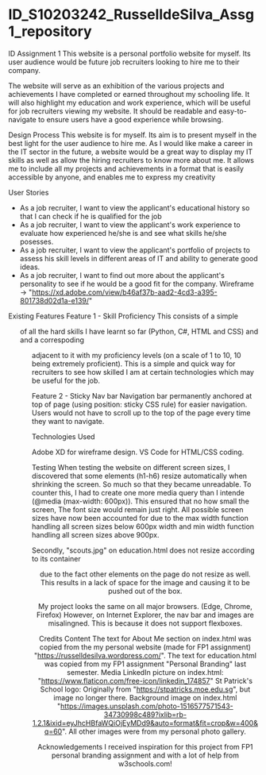 # ID_S10203242_RusselldeSilva_Assg1_repository
ID Assignment 1
This website is a personal portfolio website for myself. Its user audience would be future job recruiters looking to hire me to their company.

The website will serve as an exhibition of the various projects and achievements I have completed or earned throughout my schooling life. It will also highlight my education and work experience, which will be useful for job recruiters viewing my website.
It should be readable and easy-to-navigate to ensure users have a good experience while browsing.

Design Process
This website is for myself. Its aim is to present myself in the best light for the user audience to hire me. As I would like make a career in the IT sector in the future, a website would be a great way to display my IT skills as well as allow the hiring recruiters to know more about me. It allows me to include all my projects and achievements in a format that is easily accessible by anyone, and enables me to express my creativity 

User Stories
- As a job recruiter, I want to view the applicant's educational history so that I can check if he is qualified for the job
- As a job recruiter, I want to view the applicant's work experience to evaluate how experienced he/she is and see what skills he/she posesses. 
- As a job recruiter, I want to view the applicant's portfolio of projects to assess his skill levels in different areas of IT and ability to generate good ideas.
- As a job recruiter, I want to find out more about the applicant's personality to see if he would be a good fit for the company.
Wireframe -> "https://xd.adobe.com/view/b46af37b-aad2-4cd3-a395-801738d02d1a-e139/"


Existing Features
Feature 1 - Skill Proficiency
This consists of a simple <ul> of all the hard skills I have learnt so far (Python, C#, HTML and CSS) and and a correspoding <ul> adjacent to it with my proficiency levels (on a scale of 1 to 10, 10 being extremely proficient). This is a simple and quick way for recruiters to see how skilled I am at certain technologies which may be useful for the job.

Feature 2 - Sticky Nav bar
Navigation bar permanently anchored at top of page (using position: sticky CSS rule) for easier navigation. Users would not have to scroll up to the top of the page every time they want to navigate.

Technologies Used

Adobe XD for wireframe design.
VS Code for HTML/CSS coding.

Testing
When testing the website on different screen sizes, I discovered that some elements (h1-h6) resize automatically when shrinking the screen. So much so that they became unreadable. To counter this, I had to create one more media query than I intende (@media (max-width: 600px)). This ensured that no how small the screen, The font size would remain just right. All possible screen sizes have now been accounted for due to the max width function handling all screen sizes below 600px width and min width function handling all screen sizes above 900px.

Secondly, "scouts.jpg" on education.html does not resize according to its container <header> due to the fact other elements on the page do not resize as well. This results in a lack of space for the image and causing it to be pushed out of the box.

My project looks the same on all major browsers. (Edge, Chrome, Firefox)
However, on Internet Explorer, the nav bar and images are misalingned. This is because it does not support flexboxes.

Credits
Content
The text for About Me section on index.html was copied from the my personal website (made for FP1 assignment) "https://russelldesilva.wordpress.com/".
The text for education.html was copied from my FP1 assignment "Personal Branding" last semester.
Media
LinkedIn picture on index.html: "https://www.flaticon.com/free-icon/linkedin_174857"
St Patrick's School logo: Originally from "https://stpatricks.moe.edu.sg", but image no longer there.
Background image on index.html "https://images.unsplash.com/photo-1516577571543-34730998c489?ixlib=rb-1.2.1&ixid=eyJhcHBfaWQiOjEyMDd9&auto=format&fit=crop&w=400&q=60".
All other images were from my personal photo gallery.

Acknowledgements
I received inspiration for this project from FP1 personal branding assignment and with a lot of help from w3schools.com!